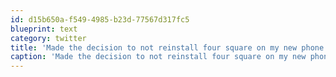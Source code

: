 ```yaml
---
id: d15b650a-f549-4985-b23d-77567d317fc5
blueprint: text
category: twitter
title: 'Made the decision to not reinstall four square on my new phone'
caption: 'Made the decision to not reinstall four square on my new phone'
---
```

